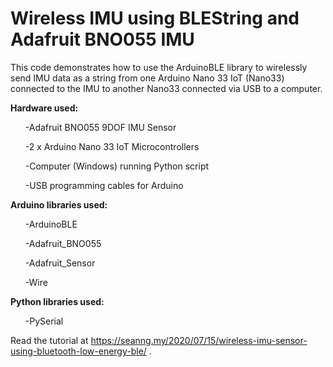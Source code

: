 # Wireless IMU using BLEString and Adafruit BNO055 IMU

This code demonstrates how to use the ArduinoBLE library to wirelessly send IMU data as a string from one Arduino Nano 33 IoT (Nano33) connected to the IMU to another Nano33 connected via USB to a computer.

<b>Hardware used:</b>

<ol>-Adafruit BNO055 9DOF IMU Sensor</ol>
<ol>-2 x Arduino Nano 33 IoT Microcontrollers</ol>
<ol>-Computer (Windows) running Python script</ol>
<ol>-USB programming cables for Arduino</ol>

<b>Arduino libraries used:</b>
<ol>-ArduinoBLE</ol>
<ol>-Adafruit_BNO055</ol>
<ol>-Adafruit_Sensor</ol>
<ol>-Wire</ol>

<b>Python libraries used:</b>
<ol>-PySerial</ol>

 Read the tutorial at https://seanng.my/2020/07/15/wireless-imu-sensor-using-bluetooth-low-energy-ble/ .



